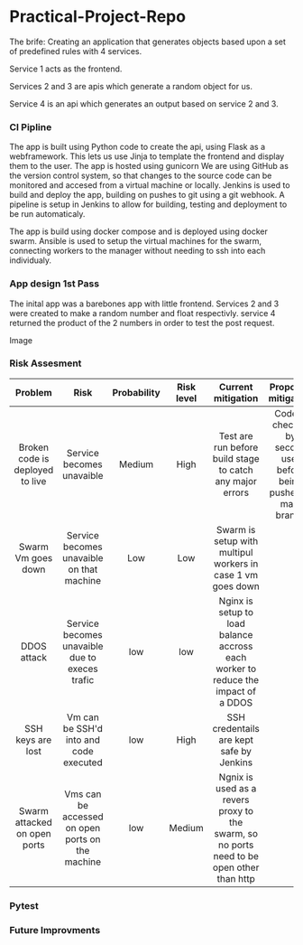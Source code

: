 # Practical-Project-Repo

The brife: Creating an application that generates objects based upon a set of predefined rules with 4 services.

Service 1 acts as the frontend.

Services 2 and 3 are apis which generate a random object for us.

Service 4 is an api which generates an output based on service 2 and 3.

### CI Pipline

The app is built using Python code to create the api, using Flask as a webframework. This lets us use Jinja to template the frontend and display them to the user. The app is hosted using gunicorn 
We are using GitHub as the version control system, so that changes to the source code can be monitored and accesed from a virtual machine or locally.
Jenkins is used to build and deploy the app, building on pushes to git using a git webhook. 
A pipeline is setup in Jenkins to allow for building, testing and deployment to be run automaticaly.

The app is build using docker compose and is deployed using docker swarm. Ansible is used to setup the virtual machines for the swarm, connecting workers to the manager without needing to ssh into each individualy.

### App design 1st Pass

The inital app was a barebones app with little frontend. Services 2 and 3 were created to make a random number and float respectivly. service 4 returned the product of the 2 numbers in order to test the post request. 

Image

### Risk Assesment

|             Problem             |                       Risk                       | Probability | Risk level |                                     Current mitigation                                    |                        Proposed mitigation                        |
|:-------------------------------:|:------------------------------------------------:|:-----------:|:----------:|:-----------------------------------------------------------------------------------------:|:-----------------------------------------------------------------:|
| Broken code is deployed to live | Service becomes unavaible                        | Medium      | High       | Test are run before build stage to catch any major errors                                 | Code is checked by second user before being pushed to main branch |
| Swarm Vm goes down              | Service becomes unavaible on that machine        | Low         | Low        | Swarm is setup with multipul workers in case 1 vm goes down                               |                                                                   |
| DDOS attack                     | Service becomes unavaible due to execes trafic   | low         | low        | Nginx is setup to load balance accross each worker to reduce the impact of a DDOS         |                                                                   |
| SSH keys are lost               | Vm can be SSH'd into and code executed           | low         | High       | SSH credentails are kept safe by Jenkins                                                  |                                                                   |
| Swarm attacked on open ports    | Vms can be accessed on open ports on the machine | low         | Medium     | Ngnix is used as a revers proxy to the swarm, so no ports need to be open other than http |                                                                   |

### Pytest


### Future Improvments
